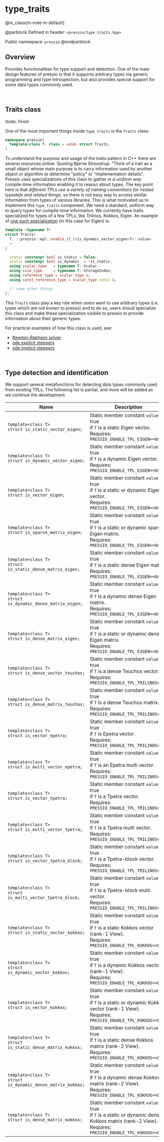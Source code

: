 
# type_traits


@m_class{m-note m-default}

@parblock
Defined in header: `<pressio/type_traits.hpp>`

Public namespace: `pressio`
@endparblock

## Overview

Provides functionalities for type support and detection.
One of the main design features of pressio is that it supports arbitrary
types via generic programming and type introspection, but also
provides special support for some data types commonly used.

<br/>

## Traits class

\todo: finish

One of the most important things inside `type_traits` is the `Traits` class:

```cpp
namespace pressio{
  template<class T, class = void> struct Traits;
}
```

To understand the purpose and usage of the traits pattern in C++ there are several resources online.
Quoting Bjarne Stroustrup: "Think of a trait as a small object whose main purpose
is to carry information used by another object or algorithm
to determine "policy" or "implementation details".
Pressio uses specializations of this class to gather *in a uniform way*
compile-time information enabling it to reason about types.
The key point here is that *different TPLs use a variety of naming conventions
for nested typedefs and related things*, so there is not easy way to access
similar information from types of various libraries.
This is what motivated us to implement this `type_traits` component.
We need a standard, uniform way to query types for compile-time information.
We currently have traits specialized for types of a few TPLs, like Trilinos, Kokkos, Eigen.
An example of [one such specialization](https://github.com/Pressio/pressio/blob/main/include/pressio/type_traits/traits_vector.hpp) (in this case for Eigen) is:

```cpp
template <typename T>
struct Traits<
  T, ::pressio::mpl::enable_if_t<is_dynamic_vector_eigen<T>::value>
  >
{

  static constexpr bool is_static = false;
  static constexpr bool is_dynamic  = !is_static;
  using scalar_type   = typename T::Scalar;
  using size_type     = typename T::StorageIndex;
  using reference_type = scalar_type &;
  using const_reference_type = scalar_type const &;

  // some other things
};
```

This `Traits` class play a key role when users want to use arbitrary types (i.e. types
which are not known to presso) and to do so, users shoud specialize this class and make
these specialization visibile to pressio to provide information about their generic types. <br/>

For practical examples of how this class is used, see:
- [Newton-Raphson solver](md_pages_components_nonlinsolvers_nr.html)
- [ode explicit steppers](md_pages_components_ode_steppers_explicit.html)
- [ode implicit steppers](md_pages_components_ode_steppers_implicit.html)

<br/>

## Type detection and identification

We support several metafunctions for detecting
data types commonly used from existing TPLs.
The following list is partial, and more will be added as we continue the development.

| Name                                                               | Description                                                                                                                                           |
|--------------------------------------------------------------------|-------------------------------------------------------------------------------------------------------------------------------------------------------|
| `template<class T>` <br/> `struct is_static_vector_eigen;`         | Static member constant `value` is true <br/> if `T` is a static Eigen vector. <br/> Requires: `PRESSIO_ENABLE_TPL_EIGEN==On`                          |
| `template<class T>` <br/> `struct is_dynamic_vector_eigen;`        | Static member constant `value` is true <br/> if `T` is a dynamic Eigen vector. <br/> Requires: `PRESSIO_ENABLE_TPL_EIGEN==On`                         |
| `template<class T>` <br/> `struct is_vector_eigen;`                | Static member constant `value` is true <br/> if `T` is a static or dynamic Eigen vector. <br/> Requires: `PRESSIO_ENABLE_TPL_EIGEN==On`               |
| `template<class T>` <br/> `struct is_sparse_matrix_eigen;`         | Static member constant `value` is true <br/> if `T` is a static or dynamic sparse Eigen matrix. <br/> Requires: `PRESSIO_ENABLE_TPL_EIGEN==On`        |
| `template<class T>` <br/> `struct is_static_dense_matrix_eigen;`   | Static member constant `value` is true <br/> if `T` is a static dense Eigen matrix. <br/> Requires: `PRESSIO_ENABLE_TPL_EIGEN==On`                    |
| `template<class T>` <br/> `struct is_dynamic_dense_matrix_eigen;`  | Static member constant `value` is true <br/> if `T` is a dynamic dense Eigen matrix. <br/> Requires: `PRESSIO_ENABLE_TPL_EIGEN==On`                   |
| `template<class T>` <br/> `struct is_dense_matrix_eigen;`          | Static member constant `value` is true <br/> if `T` is a static or dynamic dense Eigen matrix. <br/> Requires: `PRESSIO_ENABLE_TPL_EIGEN==On`         |
| `template<class T>` <br/> `struct is_dense_vector_teuchos;`        | Static member constant `value` is true <br/> if `T` is a dense Teuchos vector. <br/> Requires: `PRESSIO_ENABLE_TPL_TRILINOS==On`                      |
| `template<class T>` <br/> `struct is_dense_matrix_teuchos;`        | Static member constant `value` is true <br/> if `T` is a dense Teuchos matrix. <br/> Requires: `PRESSIO_ENABLE_TPL_TRILINOS==On`                      |
| `template<class T>` <br/> `struct is_vector_epetra;`               | Static member constant `value` is true <br/> if `T` is Epetra vector. <br/> Requires: `PRESSIO_ENABLE_TPL_TRILINOS==On`                      |
| `template<class T>` <br/> `struct is_multi_vector_epetra;`         | Static member constant `value` is true <br/> if `T` is an Epetra multi vector. <br/> Requires: `PRESSIO_ENABLE_TPL_TRILINOS==On`                |
| `template<class T>` <br/> `struct is_vector_tpetra;`               | Static member constant `value` is true <br/> if `T` is a Tpetra vector. <br/> Requires: `PRESSIO_ENABLE_TPL_TRILINOS==On`                       |
| `template<class T>` <br/> `struct is_multi_vector_tpetra;`         | Static member constant `value` is true <br/> if `T` is a Tpetra multi vector. <br/> Requires: `PRESSIO_ENABLE_TPL_TRILINOS==On`                 |
| `template<class T>` <br/> `struct is_vector_tpetra_block;`         | Static member constant `value` is true <br/> if `T` is a Tpetra-block vector. <br/> Requires: `PRESSIO_ENABLE_TPL_TRILINOS==On`                 |
| `template<class T>` <br/> `struct is_multi_vector_tpetra_block;`   | Static member constant `value` is true <br/> if `T` is a Tpetra-block multi vector. <br/> Requires: `PRESSIO_ENABLE_TPL_TRILINOS==On`           |
| `template<class T>` <br/> `struct is_static_vector_kokkos;`        | Static member constant `value` is true <br/> if `T` is a static Kokkos vector (rank-1 View). <br/> Requires: `PRESSIO_ENABLE_TPL_KOKKOS==On`                  |
| `template<class T>` <br/> `struct is_dynamic_vector_kokkos;`       | Static member constant `value` is true <br/> if `T` is a dynamic Kokkos vector (rank-1 View).  <br/> Requires: `PRESSIO_ENABLE_TPL_KOKKOS==On`                |
| `template<class T>` <br/> `struct is_vector_kokkos;`               | Static member constant `value` is true <br/> if `T` is a static or dynamic Kokkos vector (rank-1 View).  <br/> Requires: `PRESSIO_ENABLE_TPL_KOKKOS==On`          |
| `template<class T>` <br/> `struct is_static_dense_matrix_kokkos;`  | Static member constant `value` is true <br/> if `T` is a static dense Kokkos matrix (rank-2 View). <br/> Requires: `PRESSIO_ENABLE_TPL_KOKKOS==On`            |
| `template<class T>` <br/> `struct is_dynamic_dense_matrix_kokkos;` | Static member constant `value` is true <br/> if `T` is a dynamic dense Kokkos matrix (rank-2 View). <br/> Requires: `PRESSIO_ENABLE_TPL_KOKKOS==On`           |
| `template<class T>` <br/> `struct is_dense_matrix_kokkos;`         | Static member constant `value` is true <br/> if `T` is a static or dynamic dense Kokkos matrix (rank-2 View).       <br/> Requires: `PRESSIO_ENABLE_TPL_KOKKOS==On` |
